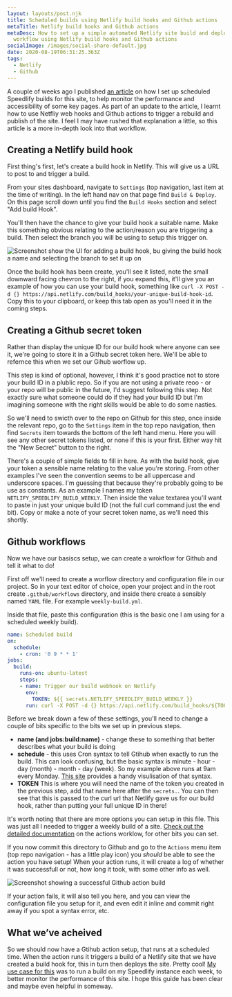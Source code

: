 ```yaml
---
layout: layouts/post.njk
title: Scheduled builds using Netlify build hooks and Github actions
metaTitle: Netlify build hooks and Github actions
metaDesc: How to set up a simple automated Netlify site build and deploy
  workflow using Netlify build hooks and Github actions
socialImage: /images/social-share-default.jpg
date: 2020-08-19T06:31:25.363Z
tags:
  - Netlify
  - Github
---
```

A couple of weeks ago I published [an article](https://jamesbateson.co.uk/articles/speedlify/) on how I set up scheduled Speedlify builds for this site, to help monitor the performance and accessibility of some key pages. As part of an update to the article, I learnt how to use Netfliy web hooks and Github actions to trigger a rebuild and publish of the site. I feel I may have rushed that explanation a little, so this article is a more in-depth look into that workflow.

## Creating a Netlify build hook

First thing's first, let's create a build hook in Netlify. This will give us a URL to post to and trigger a build.

From your sites dashboard, navigate to `Settings` (top navigation, last item at the time of writing). In the left hand nav on that page find `Build & Deploy`. On this page scroll down until you find the `Build Hooks` section and select "Add build Hook".

You'll then have the chance to give your build hook a suitable name. Make this something obvious relating to the action/reason you are triggering a build. Then select the branch you will be using to setup this trigger on.

![Screenshot show the UI for adding a build hook, bu giving the build hook a name and selecting the branch to set it up on](/images/screenshot-2020-08-18-at-21.28.30.png)

Once the build hook has been create, you'll see it listed, note the small downward facing chevron to the right, if you expand this, it'll give you an example of how you can use your build hook, something like `curl -X POST -d {} https://api.netlify.com/build_hooks/your-unique-build-hook-id`. Copy this to your clipboard, or keep this tab open as you'll need it in the coming steps.

## Creating a Github secret token

Rather than display the unique ID for our build hook where anyone can see it, we're going to store it in a Github secret token here. We'll be able to refernce this when we set our Gihub worflow up.

This step is kind of optional, however, I think it's good practice not to store your build ID in a plublic repo. So if you are not using a private reoo - or your repo will be public in the future, I'd suggest following this step. Not exactly sure what someone could do if they had your build ID but I'm imagining someone with the right skills would be able to do some nasties.

So we'll need to swicth over to the repo on Github for this step, once inside the relevant repo, go to the `Settings` item in the top repo navigation, then find `Secrets` item towards the bottom of the left hand menu. Here you will see any other secret tokens listed, or none if this is your first. Either way hit the "New Secret" button to the right.

There's a couple of simple fields to fill in here. As with the build hook, give your token a sensible name relating to the value you're storing. From other examples I've seen the convention seems to be all uppercase and underscore spaces. I'm guessing that because they're probably going to be use as constants. As an example I names my token `NETLIFY_SPEEDLIFY_BUILD_WEEKLY`. Then inside the value textarea you'll want to paste in just your unique build ID (not the full curl command just the end bit). Copy or make a note of your secret token name, as we'll need this shortly.

## Github workflows

Now we have our basiscs setup, we can create a wrokflow for Github and tell it what to do!

First off we'll need to create a worflow directory and configuration file in our project. So in your text editor of choice, open your project and in the root create `.github/workflows` directory, and inside there create a sensibly named `YAML` file. For example `weekly-build.yml`.

Inside that file, paste this configuration (this is the basic one I am using for a scheduled weekly build).

```yaml
name: Scheduled build
on:
  schedule:
    - cron: '0 9 * * 1'
jobs:
  build:
    runs-on: ubuntu-latest
    steps:
    - name: Trigger our build webhook on Netlify
      env:
        TOKEN: ${{ secrets.NETLIFY_SPEEDLIFY_BUILD_WEEKLY }}
      run: curl -X POST -d {} https://api.netlify.com/build_hooks/${TOKEN}
```

Before we break down a few of these settings, you'll need to change a couple of bits specific to the bits we set up in previous steps.

* **name (and jobs:build:name)** - change these to something that better describes what your build is doing
* **schedule** - this uses Cron syntax to tell Gtihub when exactly to run the build. This can look confusing, but the basic syntax is minute - hour - day (month) - month - day (week). So my example above runs at 9am every Monday. [This site](https://crontab.guru/) provides a handy visulisation of that syntax.
* **TOKEN** This is where you will need the name of the token you created in the previous step, add that name here after the `secrets.`. You can then see that this is passed to the curl url that Netlify gave us for our build hook, rather than putting your full unique ID in there!

It's worth noting that there are more options you can setup in this file. This was just all I needed to trigger a weekly build of a site. [Check out the detailed documentation](https://docs.github.com/en/actions/reference/workflow-syntax-for-github-actions) on the actions worklow, for other bits you can set.

If you now commit this directory to Github and go to the `Actions` menu item (top repo navigation - has a little play icon) you *should* be able to see the action you have setup! When your action runs, it will create a log of whether it was successfull or not, how long it took, with some other info as well.

![Screenshot showing a successful Github action build](/images/screenshot-2020-08-19-at-07.20.03.png)

If your action fails, it will also tell you here, and you can view the configuration file you setup for it, and even edit it inline and commit right away if you spot a syntax error, etc.

## What we’ve acheived

So we should now have a Gtihub action setup, that runs at a scheduled time. When the action runs it triggers a build of a Netlify site that we have created a build hook for, this in turn then deploys the site. Pretty cool! [My use case for this](https://jamesbateson.co.uk/articles/speedlify/) was to run a build on my Speedlify instance each week, to better monitor the performance of this site. I hope this guide has been clear and maybe even helpful in someway.